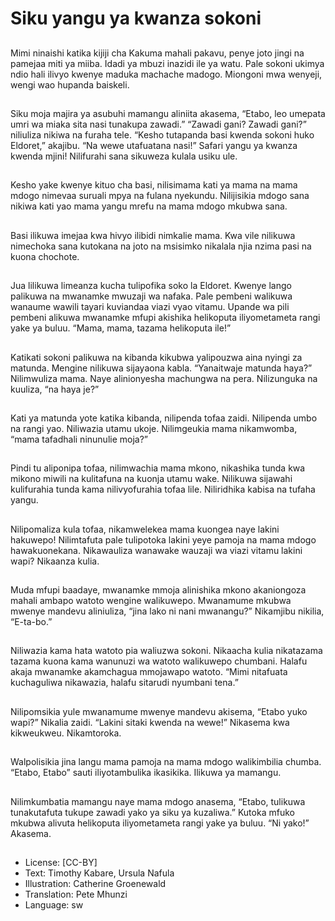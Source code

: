 # Siku yangu ya kwanza sokoni

##
Mimi ninaishi katika kijiji cha
Kakuma mahali pakavu, penye joto
jingi na pamejaa miti ya miiba. Idadi
ya mbuzi inazidi ile ya watu. Pale
sokoni ukimya ndio hali ilivyo
kwenye maduka machache
madogo. Miongoni mwa wenyeji,
wengi wao hupanda baiskeli.

##
Siku moja majira ya asubuhi mamangu aliniita
akasema, “Etabo, leo umepata umri wa miaka sita
nasi tunakupa zawadi.”
“Zawadi gani? Zawadi gani?” niliuliza nikiwa na
furaha tele.
“Kesho tutapanda basi kwenda sokoni huko Eldoret,”
akajibu. “Na wewe utafuatana nasi!” Safari yangu ya
kwanza kwenda mjini! Nilifurahi sana sikuweza kulala
usiku ule.

##
Kesho yake kwenye kituo cha basi,
nilisimama kati ya mama na mama
mdogo nimevaa suruali mpya na
fulana nyekundu. Nilijisikia mdogo
sana nikiwa kati yao mama yangu
mrefu na mama mdogo mkubwa
sana.

##
Basi ilikuwa imejaa kwa hivyo ilibidi
nimkalie mama. Kwa vile nilikuwa
nimechoka sana kutokana na joto
na msisimko nikalala njia nzima pasi
na kuona chochote.

##
Jua lilikuwa limeanza kucha tulipofika soko la Eldoret.
Kwenye lango palikuwa na mwanamke mwuzaji wa
nafaka. Pale pembeni walikuwa wanaume wawili
tayari kuviandaa viazi vyao vitamu.
Upande wa pili pembeni alikuwa mwanamke mfupi
akishika helikoputa iliyometameta rangi yake ya
buluu.
“Mama, mama, tazama helikoputa ile!”

##
Katikati sokoni palikuwa na kibanda kikubwa
yalipouzwa aina nyingi za matunda.
Mengine nilikuwa sijayaona kabla. “Yanaitwaje
matunda haya?” Nilimwuliza mama.
Naye alinionyesha machungwa na pera.
Nilizunguka na kuuliza, “na haya je?”

##
Kati ya matunda yote katika
kibanda, nilipenda tofaa zaidi.
Nilipenda umbo na rangi yao.
Niliwazia utamu ukoje.
Nilimgeukia mama nikamwomba,
“mama tafadhali ninunulie moja?”

##
Pindi tu aliponipa tofaa, nilimwachia
mama mkono, nikashika tunda kwa
mikono miwili na kulitafuna na
kuonja utamu wake.
Nilikuwa sijawahi kulifurahia tunda
kama nilivyofurahia tofaa lile.
Niliridhika kabisa na tufaha yangu.

##
Nilipomaliza kula tofaa, nikamwelekea mama
kuongea naye lakini hakuwepo! Nilimtafuta pale
tulipotoka lakini yeye pamoja na mama mdogo
hawakuonekana. Nikawauliza wanawake wauzaji wa
viazi vitamu lakini wapi?
Nikaanza kulia.

##
Muda mfupi baadaye, mwanamke
mmoja alinishika mkono
akaniongoza mahali ambapo watoto
wengine walikuwepo.
Mwanamume mkubwa mwenye
mandevu aliniuliza, “jina lako ni
nani mwanangu?”
Nikamjibu nikilia, “E-ta-bo.”

##
Niliwazia kama hata watoto pia
waliuzwa sokoni. Nikaacha kulia
nikatazama tazama kuona kama
wanunuzi wa watoto walikuwepo
chumbani. Halafu akaja mwanamke
akamchagua mmojawapo watoto.
“Mimi nitafuata kuchaguliwa
nikawazia, halafu sitarudi nyumbani
tena.”

##
Nilipomsikia yule mwanamume
mwenye mandevu akisema, “Etabo
yuko wapi?” Nikalia zaidi.
“Lakini sitaki kwenda na wewe!”
Nikasema kwa kikweukweu.
Nikamtoroka.

##
Walpolisikia jina langu mama
pamoja na mama mdogo
walikimbilia chumba.
“Etabo, Etabo” sauti iliyotambulika
ikasikika.
Ilikuwa ya mamangu.

##
Nilimkumbatia mamangu naye
mama mdogo anasema, “Etabo,
tulikuwa tunakutafuta tukupe
zawadi yako ya siku ya kuzaliwa.”
Kutoka mfuko mkubwa alivuta
helikoputa iliyometameta rangi
yake ya buluu.
“Ni yako!” Akasema.

##
* License: [CC-BY]
* Text: Timothy Kabare, Ursula Nafula
* Illustration: Catherine Groenewald
* Translation: Pete Mhunzi
* Language: sw
